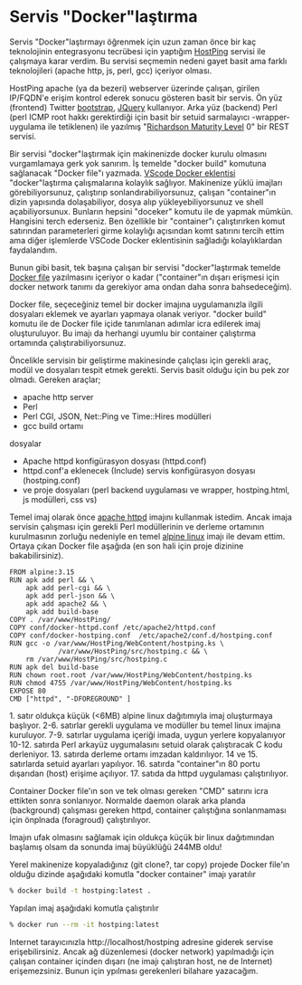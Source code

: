 # Servis "Docker"laştırma

Servis "Docker"laştırmayı öğrenmek için uzun zaman önce bir kaç teknolojinin entegrasyonu tecrübesi için yaptığım [HostPing](https://github.com/tufanoruk/HostPing) servisi ile çalışmaya karar verdim. Bu servisi seçmemin nedeni gayet basit ama farklı teknolojileri (apache http, js, perl, gcc) içeriyor olması. 

HostPing apache (ya da bezeri) webserver üzerinde çalışan, girilen IP/FQDN'e erişim kontrol ederek sonucu gösteren basit bir servis. Ön yüz (frontend) Twitter [bootstrap](https://getbootstrap.com/1.0.0/), [JQuery](https://jquery.com/) kullanıyor. Arka yüz (backend) Perl (perl ICMP root hakkı gerektirdiği için basit bir setuid sarmalayıcı -wrapper- uygulama ile tetiklenen) ile yazılmış "[Richardson  Maturity Level](https://martinfowler.com/articles/richardsonMaturityModel.html) 0" bir REST servisi.

Bir servisi "docker"laştırmak için makinenizde docker kurulu olmasını vurgamlamaya gerk yok sanırım. İş temelde "docker build" komutuna sağlanacak "Docker file"ı yazmada. [VScode Docker eklentisi]( https://marketplace.visualstudio.com/items?itemName=ms-azuretools.vscode-docker) "docker"laştırma çalışmalarına kolaylık sağlıyor. Makinenize yüklü imajları görebiliyorsunuz, çalıştırıp sonlandırabiliyorsunuz, çalışan "container"ın dizin yapısında dolaşabiliyor, dosya alıp yükleyebiliyorsunuz ve shell açabiliyorsunux. Bunların hepsini "doceker" komutu ile de yapmak mümkün. Hangisini terch ederseniz. Ben özellikle bir "container"ı çalıştırırken komut satırından parameterleri girme kolaylığı açısından komt satırını tercih ettim ama diğer işlemlerde VSCode Docker eklentisinin sağladığı kolaylıklardan faydalandım.

Bunun gibi basit, tek başına çalışan bir servisi "docker"laştırmak temelde [Docker file](https://docs.docker.com/engine/reference/builder/) yazılmasını içeriyor o kadar ("container"ın dışarı erişmesi için docker network tanımı da gerekiyor ama ondan daha sonra bahsedeceğim).

Docker file, seçeceğiniz temel bir docker imajına uygulamanızla ilgili dosyaları eklemek ve ayarları yapmaya olanak veriyor. "docker build" komutu ile de Docker file içide tanımlanan adımlar icra edilerek imaj oluşturuluyor. Bu imajı da herhangi uyumlu bir container çalıştırma ortamında çalıştırabiliyorsunuz.

Öncelikle servisin bir geliştirme makinesinde çalıçlası için gerekli araç, modül ve dosyaları tespit etmek gerekti. Servis basit olduğu için bu pek zor olmadı. Gereken araçlar;

- apache http server
- Perl
- Perl CGI, JSON, Net::Ping ve Time::Hires modülleri
- gcc build ortamı

dosyalar

- Apache httpd konfigürasyon dosyası (httpd.conf)
- httpd.conf'a eklenecek (Include) servis konfigürasyon dosyası (hostping.conf)
- ve proje dosyaları (perl backend uygulaması ve wrapper, hostping.html, js modülleri, css vs)

Temel imaj olarak önce [apache httpd](https://hub.docker.com/_/httpd) imajını kullanmak istedim. Ancak imaja servisin çalışması için gerekli Perl modüllerinin ve derleme ortamının kurulmasının zorluğu nedeniyle en temel [alpine linux](https://hub.docker.com/_/alpine) imajı ile devam ettim. Ortaya çıkan Docker file aşağıda (en son hali için proje dizinine bakabilirsiniz).


```Docker {.line-numbers}
FROM alpine:3.15
RUN apk add perl && \
    apk add perl-cgi && \
    apk add perl-json && \
    apk add apache2 && \
    apk add build-base
COPY . /var/www/HostPing/
COPY conf/docker-httpd.conf /etc/apache2/httpd.conf
COPY conf/docker-hostping.conf  /etc/apache2/conf.d/hostping.conf
RUN gcc -o /var/www/HostPing/WebContent/hostping.ks \
            /var/www/HostPing/src/hostping.c && \
    rm /var/www/HostPing/src/hostping.c
RUN apk del build-base
RUN chown root.root /var/www/HostPing/WebContent/hostping.ks  
RUN chmod 4755 /var/www/HostPing/WebContent/hostping.ks
EXPOSE 80
CMD ["httpd", "-DFOREGROUND" ]
```

1\. satır oldukça küçük (<6MB) alpine linux dağıtımıyla imaj oluşturmaya başlıyor.
2-6. satırlar gerekli uygulama ve modüller bu temel linux imajına kuruluyor.
7-9. satırlar uygulama içeriği imada, uygun yerlere kopyalanıyor
10-12. satırda Perl arkayüz uygumalasını setuid olarak çalıştıracak C kodu derleniyor.
13\. satırda derleme ortamı imzadan kaldırılıyor.
14 ve 15. satırlarda setuid ayarları yapılıyor.
16\. satırda "container"ın 80 portu dışarıdan (host) erişime açılıyor.
17\. satıda da httpd uygulaması çalıştırılıyor.

Container Docker file'ın son ve tek olması gereken "CMD" satırını icra ettikten sonra sonlanıyor. Normalde daemon olarak arka planda (background) çalışması gereken httpd, container çalıştığına sonlanmaması için önplnada (foragroud) çalıştırılıyor.

Imajın ufak olmasını sağlamak için oldukça küçük bir linux dağıtımından başlamış olsam da sonunda imaj büyüklüğü 244MB oldu!

Yerel makinenize kopyaladığınız (git clone?, tar copy) projede Docker file'ın olduğu dizinde aşağıdaki komutla "docker container" imajı yaratılır

```bash
% docker build -t hostping:latest .
```

Yapılan imaj aşağıdaki komutla çalıştırılır

```bash
% docker run --rm -it hostping:latest
```

Internet tarayıcınızla http://localhost/hostping adresine giderek servise erişebilirsiniz. Ancak ağ düzenlemesi (docker network) yapılmadığı için çalışan container içinden dışarı (ne imajı çalıştıran host, ne de Internet) erişemezsiniz. Bunun için ypılması gerekenleri bilahare yazacağım.
